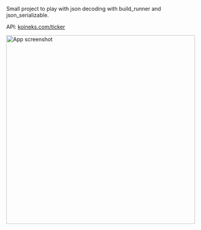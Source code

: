 Small project to play with json decoding with build_runner and json_serializable.

API: <a href="https://koineks.com/ticker">koineks.com/ticker</a>

<img alt='App screenshot' src='https://drive.google.com/uc?export=view&id=1QvcqAgmOKAfH_BU_ai8TdFIHGNwK6eX7' height=500 />
